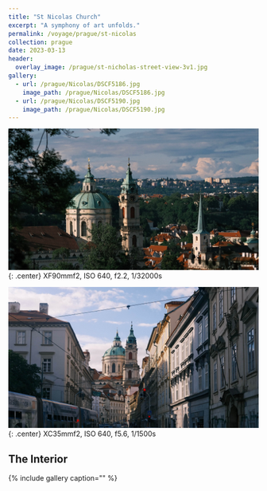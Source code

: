 ```yaml
---
title: "St Nicolas Church"
excerpt: "A symphony of art unfolds."
permalink: /voyage/prague/st-nicolas
collection: prague
date: 2023-03-13
header:
  overlay_image: /prague/st-nicholas-street-view-3v1.jpg
gallery:
  - url: /prague/Nicolas/DSCF5186.jpg
    image_path: /prague/Nicolas/DSCF5186.jpg
  - url: /prague/Nicolas/DSCF5190.jpg
    image_path: /prague/Nicolas/DSCF5190.jpg
---
```


![](/images/prague/Nicolas/DSCF4837.jpg)
{: .center}
XF90mmf2, ISO 640, f2.2, 1/32000s 

![](/images/prague/Nicolas/DSCF4787.jpg)
{: .center}
XC35mmf2, ISO 640, f5.6, 1/1500s

## The Interior
{% include gallery caption="" %}